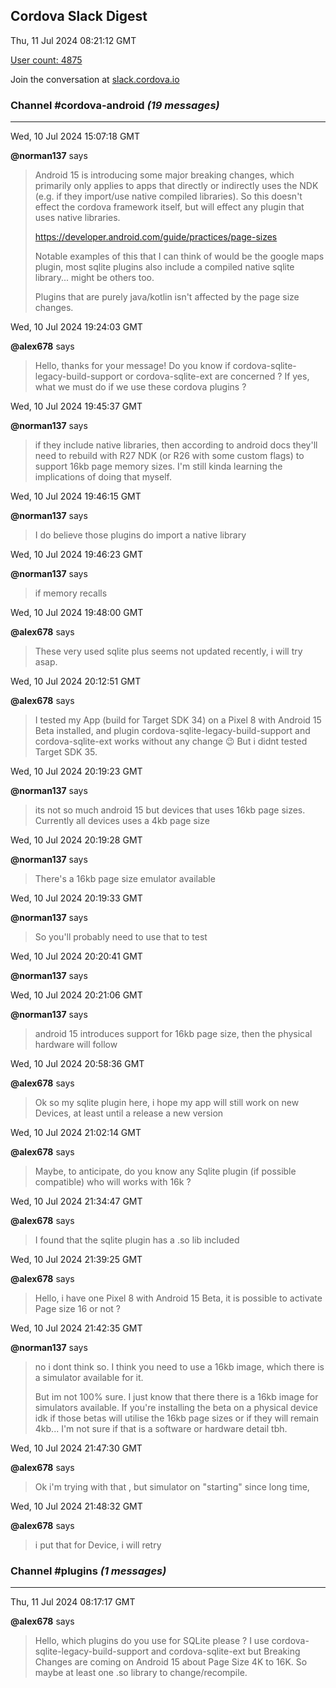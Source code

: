 ## Cordova Slack Digest
Thu, 11 Jul 2024 08:21:12 GMT

[User count: 4875](https://cordova.slack.com/)


Join the conversation at [slack.cordova.io](http://slack.cordova.io/)

### __Channel #cordova-android__ _(19 messages)_
---

Wed, 10 Jul 2024 15:07:18 GMT

__@norman137__ says 
> Android 15 is introducing some major breaking changes, which primarily only applies to apps that directly or indirectly uses the NDK (e.g. if they import/use native compiled libraries). So this doesn't effect the cordova framework itself, but will effect any plugin that uses native libraries.
> 
> <https://developer.android.com/guide/practices/page-sizes>
> 
> Notable examples of this that I can think of would be the google maps plugin, most sqlite plugins also include a compiled native sqlite library... might be others too.
> 
> Plugins that are purely java/kotlin isn't affected by the page size changes.
> 

Wed, 10 Jul 2024 19:24:03 GMT

__@alex678__ says 
> Hello, thanks for your message! Do you know if cordova-sqlite-legacy-build-support   or cordova-sqlite-ext  are concerned ? If yes, what we must do if we use these cordova plugins ?
> 

Wed, 10 Jul 2024 19:45:37 GMT

__@norman137__ says 
> if they include native libraries, then according to android docs they'll need to rebuild with R27 NDK (or R26 with some custom flags) to support 16kb page memory sizes. I'm still kinda learning the implications of doing that myself.
> 

Wed, 10 Jul 2024 19:46:15 GMT

__@norman137__ says 
> I do believe those plugins do import a native library
> 

Wed, 10 Jul 2024 19:46:23 GMT

__@norman137__ says 
> if memory recalls
> 

Wed, 10 Jul 2024 19:48:00 GMT

__@alex678__ says 
> These very used sqlite plus seems not updated recently, i will try asap.
> 

Wed, 10 Jul 2024 20:12:51 GMT

__@alex678__ says 
> I tested my App (build for Target SDK 34) on a Pixel 8 with Android 15 Beta installed, and plugin cordova-sqlite-legacy-build-support and cordova-sqlite-ext works without any change 😉    But i didnt tested Target SDK 35.
> 

Wed, 10 Jul 2024 20:19:23 GMT

__@norman137__ says 
> its not so much android 15 but devices that uses 16kb page sizes. Currently all devices uses a 4kb page size
> 

Wed, 10 Jul 2024 20:19:28 GMT

__@norman137__ says 
> There's a 16kb page size emulator available
> 

Wed, 10 Jul 2024 20:19:33 GMT

__@norman137__ says 
> So you'll probably need to use that to test
> 

Wed, 10 Jul 2024 20:20:41 GMT

__@norman137__ says 
> 
> 

Wed, 10 Jul 2024 20:21:06 GMT

__@norman137__ says 
> android 15 introduces support for 16kb page size, then the physical hardware will follow
> 

Wed, 10 Jul 2024 20:58:36 GMT

__@alex678__ says 
> Ok so my sqlite plugin here, i hope my app will still work on new Devices, at least until a release a new version
> 

Wed, 10 Jul 2024 21:02:14 GMT

__@alex678__ says 
> Maybe, to anticipate, do you know any Sqlite plugin (if possible compatible) who will works with 16k ?
> 

Wed, 10 Jul 2024 21:34:47 GMT

__@alex678__ says 
> I found that the sqlite plugin has a .so lib included
> 

Wed, 10 Jul 2024 21:39:25 GMT

__@alex678__ says 
> Hello, i have one Pixel 8 with Android 15 Beta, it is possible to activate Page size 16 or not ?
> 

Wed, 10 Jul 2024 21:42:35 GMT

__@norman137__ says 
> no i dont think so. I think you need to use a 16kb image, which there is a simulator available for it.
> 
> But im not 100% sure. I just know that there there is a 16kb image for simulators available. If you're installing the beta on a physical device idk if those betas will utilise the 16kb page sizes or if they will remain 4kb... I'm not sure if that is a software or hardware detail tbh.
> 

Wed, 10 Jul 2024 21:47:30 GMT

__@alex678__ says 
> Ok i'm trying with that , but simulator on "starting" since long time,
> 

Wed, 10 Jul 2024 21:48:32 GMT

__@alex678__ says 
> i put that for Device, i will retry
> 

### __Channel #plugins__ _(1 messages)_
---

Thu, 11 Jul 2024 08:17:17 GMT

__@alex678__ says 
> Hello, which plugins do you use for SQLite please ? I use cordova-sqlite-legacy-build-support and cordova-sqlite-ext but Breaking Changes are coming on Android 15 about Page Size 4K to 16K. So maybe at least one .so library to change/recompile. 
> 
> 
